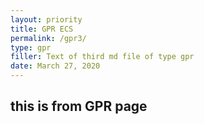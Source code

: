```yaml
---
layout: priority
title: GPR ECS
permalink: /gpr3/
type: gpr
filler: Text of third md file of type gpr
date: March 27, 2020
---
```


## this is from GPR page


